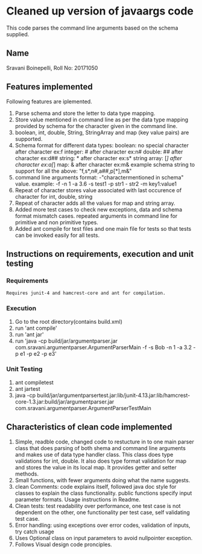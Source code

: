 # Cleaned up version of javaargs code 
  This code parses the command line arguments based on the schema supplied.

## Name
  Sravani Boinepelli, Roll No: 20171050

## Features implemented
  Following features are iplemented.
  1. Parse schema and store the letter to data type mapping.
  2. Store value mentioned in command line as per the data type mapping provided by schema for the character given in the command line.
  3. boolean, int, double, String, StringArray and map (key value pairs) are supported.
  4. Schema format for different data types:
         boolean: no special character after character ex:f
         integer: # after character ex:n#
         double:  ## after character ex:d##
         string: * after character ex:s*
         string array: [*] after character ex:a[*]
         map: & after character ex:m&
         example  schema string to support for all the above: "f,s*,n#,a##,p[*],m&" 
  5. command line arguments format:
      -"charactermentioned in schema" value. example: -f -n 1 -a 3.6 -s test1 -p str1 - str2 -m key1:value1
  6. Repeat of character stores value associated with last occurence of character for int, double, string 
  7. Repeat of character  adds all the values for map and string array.
  8. Added more test cases to check new exceptions, data and schema format mismatch cases. repeated arguments in command line for primitive and non primitive types.
  9. Added ant compile for test files and one main file for tests so that tests can be invoked easily for all tests.


## Instructions on requirements, execution and unit testing
### Requirements
    Requires junit-4 and hamcrest-core and ant for compilation.
### Execution
  1. Go to the root directory(contains build.xml)
  2. run 'ant compile'
  3. run 'ant jar'
  4. run 'java -cp build/jar/argumentparser.jar com.sravani.argumentparser.ArgumentParserMain -f -s Bob -n 1 -a 3.2 -p e1 -p e2 -p e3'
  
### Unit Testing
  1. ant compiletest
  2. ant jartest
  3. java -cp build/jar/argumentparsertest.jar:lib/junit-4.13.jar:lib/hamcrest-core-1.3.jar:build/jar/argumentparser.jar  com.sravani.argumentparser.ArgumentParserTestMain

    
## Characteristics of clean code implemented
  1. Simple, readble code, changed code to restucture in to one main parser class that does  parsing of both shema  and command line arguments and makes use of data type handler class. This class does type validations for int, double.  It also does type format validation for map and stores the value in its local map. It provides getter and setter methods.
  2. Small functions, with fewer arguments doing what the name suggests.
  3. clean Comments: code explains itself, followed java doc style for classes to explain the class functionality. public functions specify input parameter formats. Usage instructions in Readme.
  4. Clean tests: test readability over performance, one test case is not dependent on the other, one functionality per test case, self validating test case.
  5. Error handling: using exceptions over error codes, validation of inputs, try catch usage
  6. Uses Optional class on input parameters to avoid nullpointer exception.
  7. Follows Visual design code pronciples. 


